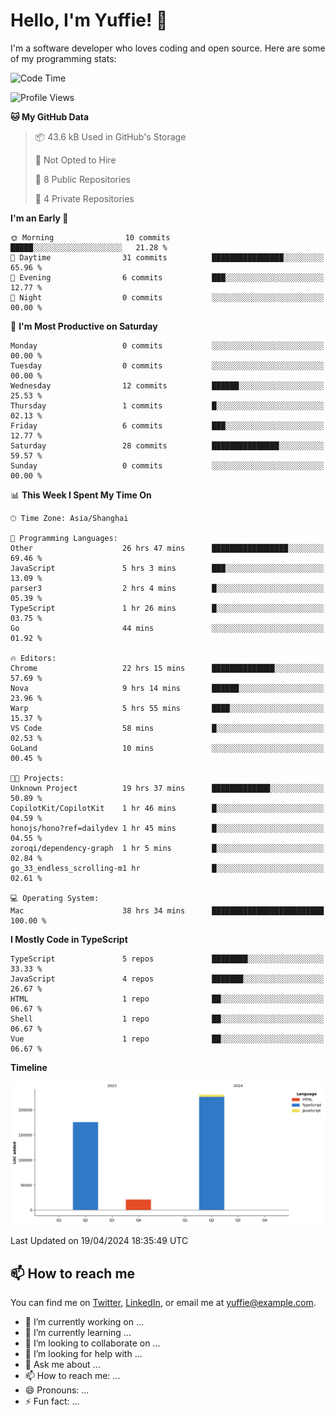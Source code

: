 
# Hello, I'm Yuffie! 👋

I'm a software developer who loves coding and open source. Here are some of my programming stats:

<!--START_SECTION:waka-->
![Code Time](http://img.shields.io/badge/Code%20Time-49%20hrs%2030%20mins-blue)

![Profile Views](http://img.shields.io/badge/Profile%20Views-43-blue)

**🐱 My GitHub Data** 

> 📦 43.6 kB Used in GitHub's Storage 
 > 
> 🚫 Not Opted to Hire
 > 
> 📜 8 Public Repositories 
 > 
> 🔑 4 Private Repositories 
 > 
**I'm an Early 🐤** 

```text
🌞 Morning                10 commits          █████░░░░░░░░░░░░░░░░░░░░   21.28 % 
🌆 Daytime                31 commits          ████████████████░░░░░░░░░   65.96 % 
🌃 Evening                6 commits           ███░░░░░░░░░░░░░░░░░░░░░░   12.77 % 
🌙 Night                  0 commits           ░░░░░░░░░░░░░░░░░░░░░░░░░   00.00 % 
```
📅 **I'm Most Productive on Saturday** 

```text
Monday                   0 commits           ░░░░░░░░░░░░░░░░░░░░░░░░░   00.00 % 
Tuesday                  0 commits           ░░░░░░░░░░░░░░░░░░░░░░░░░   00.00 % 
Wednesday                12 commits          ██████░░░░░░░░░░░░░░░░░░░   25.53 % 
Thursday                 1 commits           █░░░░░░░░░░░░░░░░░░░░░░░░   02.13 % 
Friday                   6 commits           ███░░░░░░░░░░░░░░░░░░░░░░   12.77 % 
Saturday                 28 commits          ███████████████░░░░░░░░░░   59.57 % 
Sunday                   0 commits           ░░░░░░░░░░░░░░░░░░░░░░░░░   00.00 % 
```


📊 **This Week I Spent My Time On** 

```text
🕑︎ Time Zone: Asia/Shanghai

💬 Programming Languages: 
Other                    26 hrs 47 mins      █████████████████░░░░░░░░   69.46 % 
JavaScript               5 hrs 3 mins        ███░░░░░░░░░░░░░░░░░░░░░░   13.09 % 
parser3                  2 hrs 4 mins        █░░░░░░░░░░░░░░░░░░░░░░░░   05.39 % 
TypeScript               1 hr 26 mins        █░░░░░░░░░░░░░░░░░░░░░░░░   03.75 % 
Go                       44 mins             ░░░░░░░░░░░░░░░░░░░░░░░░░   01.92 % 

🔥 Editors: 
Chrome                   22 hrs 15 mins      ██████████████░░░░░░░░░░░   57.69 % 
Nova                     9 hrs 14 mins       ██████░░░░░░░░░░░░░░░░░░░   23.96 % 
Warp                     5 hrs 55 mins       ████░░░░░░░░░░░░░░░░░░░░░   15.37 % 
VS Code                  58 mins             █░░░░░░░░░░░░░░░░░░░░░░░░   02.53 % 
GoLand                   10 mins             ░░░░░░░░░░░░░░░░░░░░░░░░░   00.45 % 

🐱‍💻 Projects: 
Unknown Project          19 hrs 37 mins      █████████████░░░░░░░░░░░░   50.89 % 
CopilotKit/CopilotKit    1 hr 46 mins        █░░░░░░░░░░░░░░░░░░░░░░░░   04.59 % 
honojs/hono?ref=dailydev 1 hr 45 mins        █░░░░░░░░░░░░░░░░░░░░░░░░   04.55 % 
zoroqi/dependency-graph  1 hr 5 mins         █░░░░░░░░░░░░░░░░░░░░░░░░   02.84 % 
go_33_endless_scrolling-m1 hr                █░░░░░░░░░░░░░░░░░░░░░░░░   02.61 % 

💻 Operating System: 
Mac                      38 hrs 34 mins      █████████████████████████   100.00 % 
```

**I Mostly Code in TypeScript** 

```text
TypeScript               5 repos             ████████░░░░░░░░░░░░░░░░░   33.33 % 
JavaScript               4 repos             ███████░░░░░░░░░░░░░░░░░░   26.67 % 
HTML                     1 repo              ██░░░░░░░░░░░░░░░░░░░░░░░   06.67 % 
Shell                    1 repo              ██░░░░░░░░░░░░░░░░░░░░░░░   06.67 % 
Vue                      1 repo              ██░░░░░░░░░░░░░░░░░░░░░░░   06.67 % 
```



**Timeline**

![Lines of Code chart](https://raw.githubusercontent.com/macoswk/macoswk/main/assets/bar_graph.png)


 Last Updated on 19/04/2024 18:35:49 UTC
<!--END_SECTION:waka-->

## 📫 How to reach me

You can find me on [Twitter](https://twitter.com/Yuffie), [LinkedIn](https://www.linkedin.com/in/Yuffie/), or email me at yuffie@example.com.

- 🔭 I’m currently working on ...
- 🌱 I’m currently learning ...
- 👯 I’m looking to collaborate on ...
- 🤔 I’m looking for help with ...
- 💬 Ask me about ...
- 📫 How to reach me: ...
- 😄 Pronouns: ...
- ⚡ Fun fact: ...
